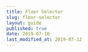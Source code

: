 ```yaml
---
title: Floor Selector
slug: floor-selector
layout: guide
published: true
date: 2019-07-10
last_modified_at: 2019-07-12
---
```

